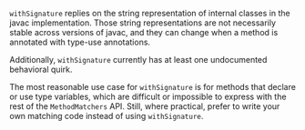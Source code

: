 `withSignature` replies on the string representation of internal classes in the
javac implementation. Those string representations are not necessarily stable
across versions of javac, and they can change when a method is annotated with
type-use annotations.

Additionally, `withSignature` currently has at least one undocumented behavioral
quirk.

The most reasonable use case for `withSignature` is for methods that declare or
use type variables, which are difficult or impossible to express with the rest
of the `MethodMatchers` API. Still, where practical, prefer to write your own
matching code instead of using `withSignature`.
